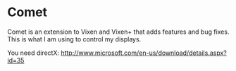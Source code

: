# Comet
Comet is an extension to Vixen and Vixen+ that adds features and bug fixes. This is what I am using to control my displays. 

You need directX: http://www.microsoft.com/en-us/download/details.aspx?id=35